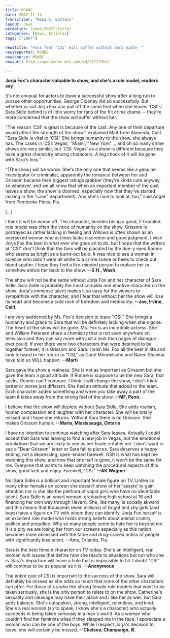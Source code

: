 ```yaml
---
title: MSNBC
date: 2007-11-14
transcriber: "Mika A. Epstein"
layout: news
permalink: /news/2007/:title/
categories: [News, Articles]
tags: ["2007"]

newstitle: "Fans fear 'CSI' will suffer without Sara Sidle  "
newsreporter: MSNBC
newssource: MSNBC
newsurl: http://www.msnbc.msn.com/id/21777452/

---
```

**Jorja Fox's character valuable to show, and she's a role model, readers say**

It's not unusual for actors to leave a successful show after a long run to pursue other opportunities. George Clooney did so successfully. But whether or not Jorja Fox can pull off the same feat when she leaves 'CSI's' Sara Sidle behind is of little worry for fans of the hit crime drama -- they're more concerned that the show will suffer without her.

"The reason 'CSI' is great is because of the cast. Any one of their departure would affect the strength of the show," explained Matt from Alameda, Calif. "Sara Sidle is vital to 'CSI.' She brings humanity to the show, she always has. The cases in 'CSI: Vegas,' 'Miami,' 'New York' ... and oh so many crime shows are very similar, but 'CSI: Vegas' as a show is different because they have a great chemistry among characters. A big chuck of it will be gone with Sara's loss."

"(The show) will be worse. She's the only one that seems like a genuine investigator or criminalist, apparently the romance between her and Grissom became their biggest ratings grabber (they're kinda cute anyway, so whatever, and we all know that when an important member of the cast leaves a show, the show is doomed, especially now that they've started lacking in the "case" department). And she's nice to look at, too," said Angel from Pembroke Pines, Fla.

[...]

I think it will be worse off. The character, besides being a good, if troubled role model was often the voice of humanity on the show. Grissom is portrayed as rather lacking in feeling and Willows is often shown as an oversexed woman who at times lacks discretion and good judgment. I wish Jorja Fox the best in what ever she goes on to do, but I hope that the writers at "CSI" don't think that the fans will be placated by the doe-y eyed Ronnie who seems as bright as a burnt-out bulb. It was nice to see a woman in science who didn't wear all white to a crime scene or heels to check out blood spatter. I hope they find a like-minded person to replace her or somehow entice her back to the show. **--S.H., Wash.**

The show will not be the same without Jorja Fox and her character of Sara Sidle. Sara Sidle is probably the most complex and emotive character on the show. Jorja's immense talent makes it so easy for the viewers to sympathize with the character, and I fear that without her the show will lose its heart and become a cold rock of boredom and mediocrity. **--Joe, Irvine, Calif.**

I am very saddened by Ms. Fox's decision to leave "CSI." She brings a humanity and grace to Sara that will be definitely lacking when she's gone. The heart of the show will be gone. Ms. Fox is an incredible actress. She and William Petersen share a chemistry that is not seen anywhere on television and they can say more with just a look than pages of dialogue ever could. If ever there were two characters that were destined to be together forever, it is Grissom and Sara. I wish Ms. Fox all the best in life and look forward to her return to "CSI," as Carol Mendelsohn and Naren Shankar have told us WILL happen. **--Marti**

Sara gave the show a realness. She is not as important as Grissom but she gave the team a good attitude. If Ronnie is suppose to be the new Sara, that sucks. Ronnie can't compare. I think it will change the show, I don't think better or worse just different. She had an attitude that added to the team. Each character added something and when you take away a part of the team it takes away from the strong feel of the show. **--MF, Penn.**

I believe that the show will deplete without Sara Sidle. She adds realism, human compassion and laughter with her character. She will be totally missed and I hope she returns. Without Sara there is no Grissom. She makes Grissom human. **--Maria, Mississauga, Ontario**

I have no intention to continue watching after Sara leaves. Actually I could accept that Sara was leaving to find a new job in Vegas, but the emotional breakdown that we are likely to see as her finale irritates me. I don't want to see a "Dear Grissom" letter or Sara fall to pieces. Sara deserves a happy ending, not a depressing, open-ended farewell. GSR is what has kept me watching this show, and now that one half is gone, it won't be the same for me. Everyone that wants to keep watching the procedural aspects of this show, good luck and enjoy. Farewell, "CSI." **--AK Wagner**

No! Sara Sidle is a brilliant and important female figure on TV. Unlike so many other females on screen she doesn't show of her 'assets' to gain attention nor is she like the plethora of vapid girls who have no identifable talent. Sara Sidle is an smart woman, graduating high school at 16 and financing her own way through Havard. She, like many, is socially akward and this means that thousands (even millions) of bright and shy girls (and boys) have a figure on TV with whom they can identify. Jorja Fox herself is an excellent role model who holds strong beliefs about animal cruelty, politics and prejudice. Why so many people seem to hate her is beyond me. It is a pity we are losing her from our screens especially as this nation becomes more obsessed with the fame and drug-crazed antics of people with significantly less talent. --Amy, Orlando, Fla.

Sara is the best female character on TV today. She's an intelligent, real woman with issues that define how she reacts to situations but not who she is. Sara's departure will leave a hole that is impossible to fill. I doubt "CSI" will continue to be as popular as it is. **--Anonymous**

The entire cast of CSI is important to the success of the show. Sara will definitely be missed as she adds so much that none of the other characters can offer. For those of us who like strong female role models that want to be taken seriously, she is the only person to relate to on the show. Catherine's sexuality and cleavage may have their place and I like her as well, but Sara adds balance. She's outspoken, strong, intelligent, relentless, and kind. She's a real woman (so to speak, I know she's a character) who actually succeeds in being taken seriously in a man's world. As a woman who couldn't find her feminine wiles if they slapped me in the face, I appreciate a woman who can be one of the boys. While I respect Jorja's decision to leave, she will certainly be missed. **--Chelsea, Champaign, Ill.**
